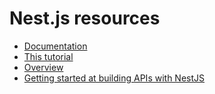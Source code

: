 # Nest.js resources

* [Documentation](https://nestjs.com/)
* [This tutorial]()
* [Overview](https://medium.com/javascript-in-plain-english/a-crash-course-in-nestjs-cccfc0090a16)
* [Getting started at building APIs with NestJS](https://auth0.com/blog/developing-a-secure-api-with-nestjs-getting-started/)